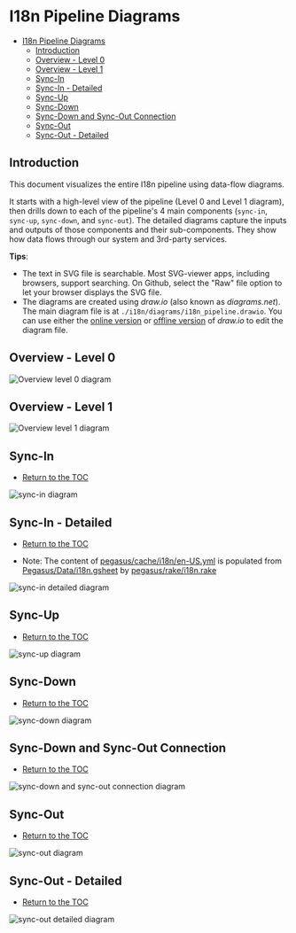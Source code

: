 # I18n Pipeline Diagrams

+ [I18n Pipeline Diagrams](#i18n-pipeline-diagrams)
  + [Introduction](#introduction)
  + [Overview - Level 0](#overview---level-0)
  + [Overview - Level 1](#overview---level-1)
  + [Sync-In](#sync-in)
  + [Sync-In - Detailed](#sync-in---detailed)
  + [Sync-Up](#sync-up)
  + [Sync-Down](#sync-down)
  + [Sync-Down and Sync-Out Connection](#sync-down-and-sync-out-connection)
  + [Sync-Out](#sync-out)
  + [Sync-Out - Detailed](#sync-out---detailed)


## Introduction
This document visualizes the entire I18n pipeline using data-flow diagrams.

It starts with a high-level view of the pipeline (Level 0 and Level 1 diagram), then drills down to each of the pipeline's 4 main components (`sync-in`, `sync-up`, `sync-down`, and `sync-out`). The detailed diagrams capture the inputs and outputs of those components and their sub-components. They show how data flows through our system and 3rd-party services.



**Tips**:
- The text in SVG file is searchable. Most SVG-viewer apps, including browsers, support searching. On Github, select the "Raw" file option to let your browser displays the SVG file.
- The diagrams are created using _draw.io_ (also known as _diagrams.net_). The main diagram file is at `./i18n/diagrams/i18n_pipeline.drawio`. You can use either the [online version](https://app.diagrams.net/) or [offline version](https://www.diagrams.net/) of _draw.io_ to edit the diagram file.


## Overview - Level 0

![Overview level 0 diagram](./diagrams/overview_level_0.svg)

## Overview - Level 1

![Overview level 1 diagram](./diagrams/overview_level_1.svg)

## Sync-In

+ [Return to the TOC](#i18n-pipeline-diagrams)

![sync-in diagram](./diagrams/sync_in.svg)

## Sync-In - Detailed

+ [Return to the TOC](#i18n-pipeline-diagrams)

- Note: The content of [pegasus/cache/i18n/en-US.yml](https://github.com/code-dot-org/code-dot-org/blob/staging/pegasus/cache/i18n/en-US.yml) is populated from [Pegasus/Data/i18n.gsheet](https://docs.google.com/spreadsheets/d/1Tq7VqZALgRA0wYk0HDfEOTyRI0TM2Dir2rloXIPGCgU/edit ) by [pegasus/rake/i18n.rake](https://github.com/code-dot-org/code-dot-org/blob/staging/pegasus/rake/i18n.rake)

![sync-in detailed diagram](./diagrams/sync_in_detailed.svg)

## Sync-Up

+ [Return to the TOC](#i18n-pipeline-diagrams)

![sync-up diagram](./diagrams/sync_up.svg)

## Sync-Down

+ [Return to the TOC](#i18n-pipeline-diagrams)

![sync-down diagram](./diagrams/sync_down.svg)

## Sync-Down and Sync-Out Connection

+ [Return to the TOC](#i18n-pipeline-diagrams)

![sync-down and sync-out connection diagram](./diagrams/sync_down_out_connection.svg)

## Sync-Out

+ [Return to the TOC](#i18n-pipeline-diagrams)

![sync-out diagram](./diagrams/sync_out.svg)

## Sync-Out - Detailed

+ [Return to the TOC](#i18n-pipeline-diagrams)

![sync-out detailed diagram](./diagrams/sync_out_detailed.svg)
